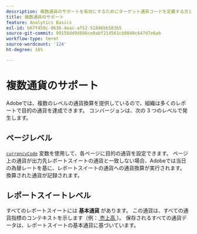 ```yaml
---
description: 複数通貨のサポートを有効にするためにターゲット通貨コードを定義する方法について説明します。
title: 複数通貨のサポート
feature: Analytics Basics
exl-id: b67f459c-0636-4eac-af52-51846bb583b5
source-git-commit: 99156dd9d898ce0abf214561cb0040c647d7e6ab
workflow-type: tm+mt
source-wordcount: '124'
ht-degree: 16%

---
```


# 複数通貨のサポート

Adobeでは、複数のレベルの通貨換算を提供しているので、組織は多くのレポートで目的の通貨を達成できます。 コンバージョンは、次の 3 つのレベルで発生します。

## ページレベル

[`currencyCode`](/help/implement/vars/config-vars/currencycode.md) 変数を使用して、各ページに目的の通貨を設定できます。 ページ上の通貨が出力先レポートスイートの通貨と一致しない場合、Adobeでは当日の為替レートを基に、レポートスイートの通貨への通貨換算が実行されます。 換算された通貨が記録されます。

## レポートスイートレベル

すべてのレポートスイートには **基本通貨** があります。 この通貨は、すべての通貨指標のコンテキストを示します（例：[ 売上高 ](/help/components/metrics/revenue.md)）。 保存されるすべての通貨データは、レポートスイートの基本通貨に基づいています。

